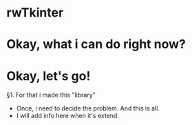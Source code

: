 # rwTkinter

# Okay, what i can do right now?
# Okay, let's go!

§1. For that i made this "library"
  * Once, i need to decide the problem. And this is all.
  * I will add info here when it's extend. 

